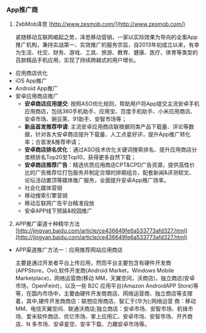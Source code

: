 ### App推广商

1. ZebMob泽思 [http://www.zesmob.com/](http://www.zesmob.com/)

   紧随移动互联网崛起之势，泽思移动营销，一家以实际效果为导向的全案App推广机构，秉持实战第一、实效推广的服务宗旨，自2013年初成立以来，有幸为生活、社交、财务、游戏、工具、旅游、教育、健康、医疗、体育等类型的百款精品手机应用，实现了持续跨越式的用户增长。
 * 应用商店优化
 * iOS App推广
 * Android App推广
 * 安卓应用商店推广
    * **安卓商店应用提交**: 按照ASO优化规则，帮助用户将App提交主流安卓手机应用商店，包括360手机助手、应用宝、百度手机助手、小米应用商店、安卓市场、豌豆荚、91助手、安智市场等；
    * **新品首发推荐申请**: 主流安卓应用商店联根据同类产品下载量、评论等数据，针对各大安卓商店提升下载量、人工点星好评，提升App推广转化率；合首发&推荐申请；
    * **安卓商店排名优化**：通过ASO技术优化关键词搜索排名、提升应用商店分类榜排名Top20至Top10，获得更多自然下载；
    * **安卓商店推荐广告**：精选优质应用商店CPT&CPD广告资源，提供高性价比的广告推荐位打包服务并制定合理的排期组合，配套新闻&评测软文、论坛活动置顶等媒体推广服务，全面提升安卓App推广效率。
    * 社会化媒体营销
    * 移动搜索引擎营销
    * 移动互联网广告平台精准投放
    * 安卓APP线下预装&校园推广

2. APP推广渠道十种精华方法
   [http://jingyan.baidu.com/article/ce436649fe6a533773afd327.html](http://jingyan.baidu.com/article/ce436649fe6a533773afd327.html)

 * APP渠道推广方法一：应用推荐网站应用商店 
  
    主要是通过开发者平台上传应用，然而平台主要包含有硬件开发商(APPStore，Ovi),软件开发商(Android Market，Windows Mobile Marketplace)，网络运营商(移动 MM，天翼空间，沃商店)，独立商店(安卓市场，OpenFeint)，以及一些 B2C 应用平台(Amazon AndroidAPP Store)等等，在国内市场中，主要由硬件开发商商店、网络运营商、独立商店等支撑着，其中,硬件开发商商店：联想应用商店、智汇于(华为);网络运营 商：移动 MM、电信天翼空间、联通沃商店;独立商店：安卓市场、安智市场、机锋市场、爱米软件商店、优亿市场、掌上应用汇、安卓市场、安智市场、开齐商店、N 多市场、安卓星空、安丰下载、力趣安卓市场等。